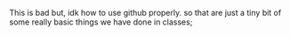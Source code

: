 This is bad but, idk how to use github properly. so that are just a tiny bit of some really basic things we have done in classes;

